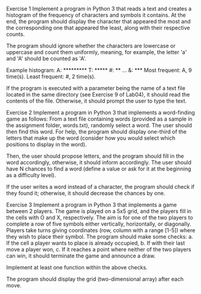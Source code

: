Exercise 1
Implement a program in Python 3 that reads a text and creates a histogram of the frequency of characters and symbols it contains. At the end, the program should display the character that appeared the most and the corresponding one that appeared the least, along with their respective counts.

The program should ignore whether the characters are lowercase or uppercase and count them uniformly, meaning, for example, the letter 'a' and 'A' should be counted as 'A'.

Example histogram:
A: *********
T: *****
#: **
...
&: ***
Most frequent: A, 9 time(s).
Least frequent: #, 2 time(s).

If the program is executed with a parameter being the name of a text file located in the same directory (see Exercise 9 of Lab04), it should read the contents of the file. Otherwise, it should prompt the user to type the text.

Exercise 2
Implement a program in Python 3 that implements a word-finding game as follows:
From a text file containing words (provided as a sample in the assignment folder, words.txt), randomly select a word. The user should then find this word. For help, the program should display one-third of the letters that make up the word (consider how you would select which positions to display in the word).

Then, the user should propose letters, and the program should fill in the word accordingly, otherwise, it should inform accordingly. The user should have N chances to find a word (define a value or ask for it at the beginning as a difficulty level).

If the user writes a word instead of a character, the program should check if they found it; otherwise, it should decrease the chances by one.

Exercise 3
Implement a program in Python 3 that implements a game between 2 players. The game is played on a 5x5 grid, and the players fill in the cells with O and X, respectively. The aim is for one of the two players to complete a row of five symbols either vertically, horizontally, or diagonally. Players take turns giving coordinates (row, column with a range [1-5]) where they wish to place their symbol. The program should make some checks:
a. If the cell a player wants to place is already occupied,
b. If with their last move a player won,
c. If it reaches a point where neither of the two players can win, it should terminate the game and announce a draw.

Implement at least one function within the above checks.

The program should display the grid (two-dimensional array) after each move.





